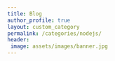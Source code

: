 ```yaml
---
title: Blog
author_profile: true
layout: custom_category
permalink: /categories/nodejs/
header:
 image: assets/images/banner.jpg
---
```


